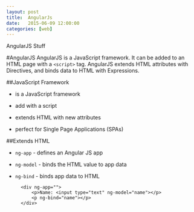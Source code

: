 ```yaml
---
layout: post
title:  AngularJs
date:   2015-06-09 12:00:00
categories: [web]
---
```


AngularJS Stuff

#AngularJS
AngularJS is a JavaScript framework. It can be added to an HTML page with a `<script>` tag.
AngularJS extends HTML attributes with Directives, and binds data to HTML with Expressions.

##JavaScript Framework
* is a JavaScript framework
* add with a script

	<script src="http://ajax.googleapis.com/ajax/libs/angularjs/1.3.14/angular.min.js"></script>

* extends HTML with new attributes
* perfect for Single Page Applications (SPAs)

##Extends HTML
* `ng-app` - defines an Angular JS app
* `ng-model` - binds the HTML value to app data
* `ng-bind` - binds app data to HTML


	    <div ng-app="">
	        <p>Name: <input type="text" ng-model="name"></p>
	        <p ng-bind="name"></p>
	    </div>
